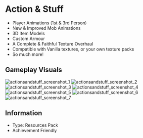 # Action & Stuff
- Player Animations (1st & 3rd Person)
- New & Improved Mob Animations
- 3D Item Models
- Custom Armour
- A Complete & Faithful Texture Overhaul
- Compatible with Vanilla textures, or your own texture packs
- So much more!

## Gameplay Visuals
![actionsandstuff_screenshot_1](https://github.com/user-attachments/assets/a26f19ce-edf8-4275-bbd0-466104f498dc)
![actionsandstuff_screenshot_2](https://github.com/user-attachments/assets/8611e46b-2267-435c-949a-d7b9d86fc0a8)
![actionsandstuff_screenshot_3](https://github.com/user-attachments/assets/01e8cbff-095d-4d30-9e99-d901f75a5467)
![actionsandstuff_screenshot_4](https://github.com/user-attachments/assets/200cba6b-cabd-4172-b894-4e88eb1f7cbe)
![actionsandstuff_screenshot_5](https://github.com/user-attachments/assets/d28ea346-e953-4596-a574-685f7c7df4a4)
![actionsandstuff_screenshot_6](https://github.com/user-attachments/assets/1aafd390-2884-420a-b80d-ccea19df231d)
![actionsandstuff_screenshot_7](https://github.com/user-attachments/assets/aacd2108-66d5-4488-9abc-e27b1fce39f2)

## Information
- Type: Resources Pack
- Achievement Friendly


